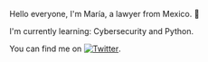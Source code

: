 Hello everyone, I'm María, a lawyer from Mexico. 👋

I'm currently learning: Cybersecurity and Python.

<!-- Actual text -->

You can find me on [![Twitter][1.2]][1].

<!-- Icons -->

[1.2]: http://i.imgur.com/wWzX9uB.png (twitter icon without padding)

<!-- Links to your social media accounts -->

[1]: https://twitter.com/Cyberi_8
